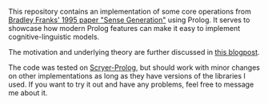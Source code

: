 This repository contains an implementation of some core operations from [Bradley Franks' 1995 paper "Sense Generation"](https://philpapers.org/rec/FRASGA) using Prolog. It serves to showcase how modern Prolog features can make it easy to implement cognitive-linguistic models.

The motivation and underlying theory are further discussed in [this blogpost](https://dstrohmaier.com/generative-senses/).

The code was tested on [Scryer-Prolog](https://www.scryer.pl/), but should work with minor changes on other implementations as long as they have versions of the libraries I used. If you want to try it out and have any problems, feel free to message me about it.
